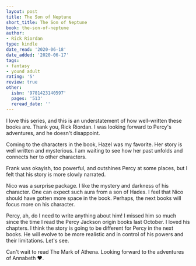 ```yaml
---
layout: post
title: The Son of Neptune
short_title: The Son of Neptune
book: the-son-of-neptune
author:
- Rick Riordan
type: kindle
date_read: '2020-06-18'
date_added: '2020-06-17'
tags:
- fantasy
- yound adult
rating: '5'
review: true
other:
  isbn: '9781423140597'
  pages: '513'
  reread_date: ''
---
```


I love this series, and this is an understatement of how well-written these books are. Thank you, Rick Riordan. I was looking forward to Percy's adventures, and he doesn't disappoint.

Coming to the characters in the book, Hazel was my favorite. Her story is well written and mysterious. I am waiting to see how her past unfolds and connects her to other characters.

Frank was okayish, too powerful, and outshines Percy at some places, but I felt that his story is more slowly narrated.

Nico was a surprise package. I like the mystery and darkness of his character. One can expect such aura from a son of Hades. I feel that Nico should have gotten more space in the book. Perhaps, the next books will focus more on his character.

Percy, ah, do I need to write anything about him! I missed him so much since the time I read the Percy Jackson origin books last October. I loved his chapters. I think the story is going to be different for Percy in the next books. He will evolve to be more realistic and in control of his powers and their limitations. Let's see.

Can't wait to read The Mark of Athena. Looking forward to the adventures of Annabeth ❤️.
